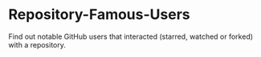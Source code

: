 # Repository-Famous-Users
Find out notable GitHub users that interacted (starred, watched or forked) with a repository.
